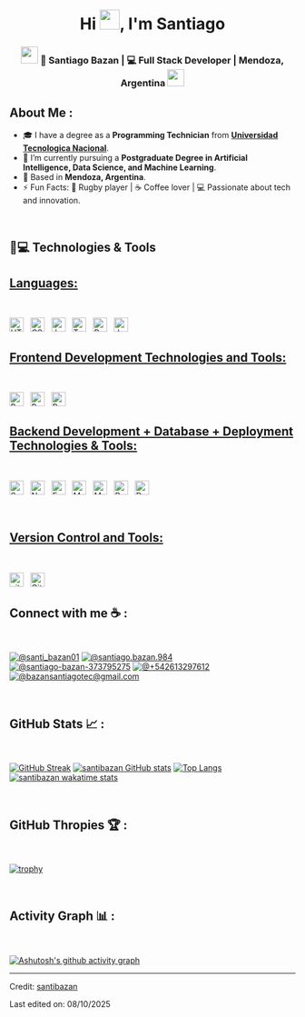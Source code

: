 <h1 align="center">Hi <img src="https://media.giphy.com/media/hvRJCLFzcasrR4ia7z/giphy.gif" width="35">, I'm Santiago</h1>

<div align="center">
<h3><img src="https://media.giphy.com/media/WUlplcMpOCEmTGBtBW/giphy.gif" width="30"> 🙎 Santiago Bazan | 💻 Full Stack Developer | Mendoza, Argentina <img src="https://media.giphy.com/media/WUlplcMpOCEmTGBtBW/giphy.gif" width="30"></h3>
</div>

## About Me :

- 🎓 I have a degree as a **Programming Technician** from **[Universidad Tecnologica Nacional](https://www.frd.utn.edu.ar/)**.  
- 🤖 I’m currently pursuing a **Postgraduate Degree in Artificial Intelligence, Data Science, and Machine Learning**.  
- 🏡 Based in **Mendoza, Argentina**.  
- ⚡ Fun Facts: 🏉 Rugby player | ☕ Coffee lover | 💻 Passionate about tech and innovation.


<br>

## 🚀💻 Technologies & Tools

## <u> Languages: </u>

<br>

<span><img src="https://img.shields.io/badge/HTML5-E34F26?style=for-the-badge&logo=html5&logoColor=white" alt="HTML5 logo" title="HTML5" height="25" /></span>
&nbsp;
<span><img src="https://img.shields.io/badge/CSS3-1572B6?style=for-the-badge&logo=css3&logoColor=white" alt="CSS3 logo" title="CSS3" height="25" /></span>
&nbsp;
<span><img src="https://img.shields.io/badge/JavaScript-323330?style=for-the-badge&logo=javascript&logoColor=F7DF1E" alt="JavaScript logo" title="JavaScript" height="25" /></span>
&nbsp;
<span><img src="https://img.shields.io/badge/TypeScript-007ACC?style=for-the-badge&logo=typescript&logoColor=white" alt="TypeScript logo" title="TypeScript" height="25" /></span>
&nbsp;
<img src = "https://img.shields.io/badge/Python-FFD43B?style=for-the-badge&logo=python&logoColor=blue" alt="Python logo"  title="Python" height="25"/>
</span>
&nbsp;
<span>
<img src = "https://img.shields.io/badge/Java-ED8B00?style=for-the-badge&logo=java&logoColor=white" alt="Java logo"  title="Java" height="25"/>
</span>
&nbsp;
<br>

## <u> Frontend Development Technologies and Tools: </u>

<br>

<span><img src="https://img.shields.io/badge/React-20232A?style=for-the-badge&logo=react&logoColor=61DAFB" alt="ReactJS logo" title="ReactJS" height="25" /></span>
&nbsp;
<span><img src="https://img.shields.io/badge/Redux-593D88?style=for-the-badge&logo=redux&logoColor=white" alt="Redux logo" title="Redux" height="25" /></span>
&nbsp;
<span><img src="https://img.shields.io/badge/Bootstrap-563D7C?style=for-the-badge&logo=bootstrap&logoColor=white" alt="Bootstrap logo" title="Bootstrap" height="25" /></span>

## <u> Backend Development + Database + Deployment Technologies & Tools: </u>

<br>

<span><img src="https://img.shields.io/badge/Spring_Boot-6DB33F?style=for-the-badge&logo=spring-boot&logoColor=white" alt="SpringBoot logo" title="Spring Boot" height="25" /></span>
&nbsp;
<span><img src="https://img.shields.io/badge/Node.js-339933?style=for-the-badge&logo=nodedotjs&logoColor=white" alt="Node.js logo" title="Node.js" height="25" /></span>
&nbsp;
<span><img src="https://img.shields.io/badge/Express.js-000000?style=for-the-badge&logo=express&logoColor=white" alt="Express.js logo" title="Express.js" height="25" /></span>
&nbsp;
<span>
<span><img src="https://img.shields.io/badge/MongoDB-4EA94B?style=for-the-badge&logo=mongodb&logoColor=white" alt="MongoDB logo" title="MongoDB" height="25" /></span>
&nbsp;
<span>
<img src = "https://img.shields.io/badge/MySQL-005C84?style=for-the-badge&logo=mysql&logoColor=white" alt="MySQL logo" title="MySQL" height="25"/>
</span>
&nbsp;
<img src = "https://img.shields.io/badge/PostgreSQL-316192?style=for-the-badge&logo=postgresql&logoColor=white" alt="PostgreSQL logo" title="PostgreSQL" height="25"/>
</span>
&nbsp;
<span><img src="https://img.shields.io/badge/Docker-2CA5E0?style=for-the-badge&logo=docker&logoColor=white" alt="Docker logo" title="Docker Code" height="25" /></span>
&nbsp;

<br>

## <u> Version Control and Tools: </u>

<br>

<span><img src="https://img.shields.io/badge/GIT-E44C30?style=for-the-badge&logo=git&logoColor=white" alt="git logo" title="Git" height="25" /></span>
&nbsp;
<span><img src="https://img.shields.io/badge/GitHub-100000?style=for-the-badge&logo=github&logoColor=white" alt="Github logo" title="Github" height="25" /></span>
&nbsp;
<br>

## Connect with me ☕ :

<br>

[![@santi_bazan01](https://img.icons8.com/fluency/48/000000/instagram-new.png "@santi_bazan01")](https://www.instagram.com/santi_bazan01/) [![@santiago.bazan.984](https://img.icons8.com/fluency/48/000000/facebook.png "@santiago.bazan.984")](https://www.facebook.com/santiago.bazan.984) [![@santiago-bazan-373795275](https://img.icons8.com/fluency/48/000000/linkedin.png "@santiago-bazan-373795275")](https://www.linkedin.com/in/santiago-bazan-373795275/) [![@+542613297612](https://img.icons8.com/fluency/48/000000/phone-disconnected.png "@+542613297612")](tel:+542613297612) [![@bazansantiagotec@gmail.com](https://img.icons8.com/fluency/48/000000/apple-mail.png "@bazansantiagotec@gmail.com")](bazansantiagotec@gmail.com)

<br>

## GitHub Stats 📈 :

<br>

[![GitHub Streak](https://github-readme-streak-stats.herokuapp.com/?user=santibazan&theme=algolia&date_format=M%20j%5B%2C%20Y%5D)](https://git.io/streak-stats) [![santibazan GitHub stats](https://github-readme-stats.vercel.app/api?username=santibazan&theme=algolia)](https://github.com/santibazan/github-readme-stats) [![Top Langs](https://github-readme-stats.vercel.app/api/top-langs/?username=santibazan&theme=algolia)](https://github.com/santibazan/github-readme-stats) [![santibazan wakatime stats](https://github-readme-stats.vercel.app/api/wakatime?username=WinterWolf97&theme=algolia)](https://github.com/WinterWolf97/github-readme-stats)

<br>

## GitHub Thropies 🏆 :

<br>

[![trophy](https://github-profile-trophy.vercel.app/?username=santibazan)](https://github.com/santibazan/github-profile-trophy)

<br>

## Activity Graph 📊 :

<br>

[![Ashutosh's github activity graph](https://activity-graph.herokuapp.com/graph?username=santibazan&bg_color=000&color=fff&line=00E676&point=fff&hide_border=true)](https://github.com/ashutosh00710/github-readme-activity-graph)

---

Credit: [santibazan](https://github.com/santibazan)

Last edited on: 08/10/2025

